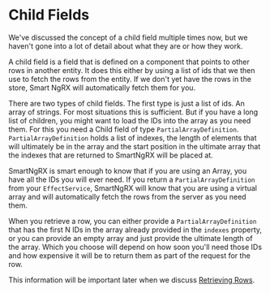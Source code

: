 # Child Fields

We've discussed the concept of a child field multiple times now, but we haven't gone into a lot of detail about what they are or how they work.

A child field is a field that is defined on a component that points to other rows in another entity. It does this either by using a list of ids that we then use to fetch the rows from the entity. If we don't yet have the rows in the store, Smart NgRX will automatically fetch them for you.

There are two types of child fields. The first type is just a list of ids. An array of strings. For most situations this is sufficient. But if you have a long list of children, you might want to load the IDs into the array as you need them. For this you need a Child field of type `PartialArrayDefinition`. `PartialArrayDefinition` holds a list of indexes, the length of elements that will ultimately be in the array and the start position in the ultimate array that the indexes that are returned to SmartNgRX will be placed at.

SmartNgRX is smart enough to know that if you are using an Array, you have all the IDs you will ever need. If you return a `PartialArrayDefinition` from your `EffectService`, SmartNgRX will know that you are using a virtual array and will automatically fetch the rows from the server as you need them.

When you retrieve a row, you can either provide a `PartialArrayDefinition` that has the first N IDs in the array already provided in the `indexes` property, or you can provide an empty array and just provide the ultimate length of the array. Which you choose will depend on how soon you'll need those IDs and how expensive it will be to return them as part of the request for the row.

This information will be important later when we discuss [Retrieving Rows](/using-smart-ng-rx/crud-support/retrieving).
